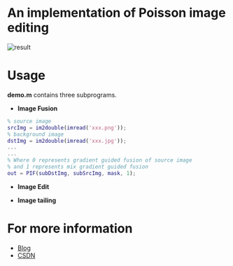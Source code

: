 # An implementation of Poisson image editing

![result](http://q70i1gfoc.bkt.clouddn.com/possion/example.png)

# Usage

**demo.m** contains three subprograms.

- **Image Fusion**

```matlab
% source image
srcImg = im2double(imread('xxx.png'));
% background image
dstImg = im2double(imread('xxx.jpg'));
...
...
% Where 0 represents gradient guided fusion of source image
% and 1 represents mix gradient guided fusion
out = PIF(subDstImg, subSrcImg, mask, 1);
```

- **Image Edit**

- **Image tailing**



# For more information

- [Blog](https://www.lsflll.top/posts/8ad73f1a.html)
- [CSDN](https://blog.csdn.net/weixin_43194305/article/details/104928378)

